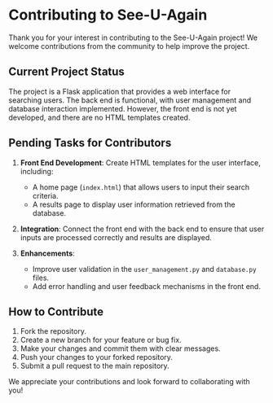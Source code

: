 # Contributing to See-U-Again

Thank you for your interest in contributing to the See-U-Again project! We welcome contributions from the community to help improve the project.

## Current Project Status
The project is a Flask application that provides a web interface for searching users. The back end is functional, with user management and database interaction implemented. However, the front end is not yet developed, and there are no HTML templates created.

## Pending Tasks for Contributors
1. **Front End Development**: Create HTML templates for the user interface, including:
   - A home page (`index.html`) that allows users to input their search criteria.
   - A results page to display user information retrieved from the database.

2. **Integration**: Connect the front end with the back end to ensure that user inputs are processed correctly and results are displayed.

3. **Enhancements**: 
   - Improve user validation in the `user_management.py` and `database.py` files.
   - Add error handling and user feedback mechanisms in the front end.

## How to Contribute
1. Fork the repository.
2. Create a new branch for your feature or bug fix.
3. Make your changes and commit them with clear messages.
4. Push your changes to your forked repository.
5. Submit a pull request to the main repository.

We appreciate your contributions and look forward to collaborating with you!
